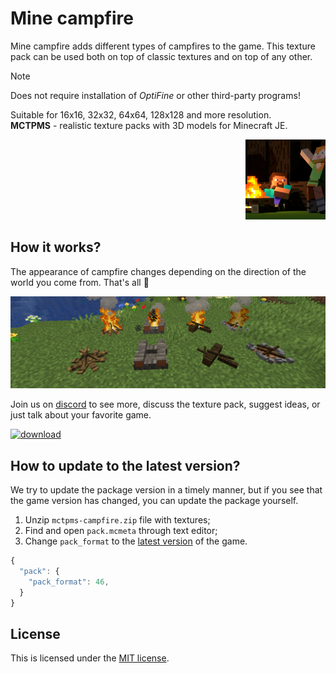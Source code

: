 # Mine campfire

Mine campfire adds different types of campfires to the game. This texture pack can be used both on top of classic textures and on top of any other.  

> [!NOTE]  
> Does not require installation of *OptiFine* or other third-party programs!

Suitable for 16x16, 32x32, 64x64, 128x128 and more resolution.  
**MCTPMS** - realistic texture packs with 3D models for Minecraft JE. <p align="right">
  <img
    src="https://github.com/andrejsharapov/mine-campfire/blob/main/pack.png?raw=true"
    alt="mctpms-campfire"
    width="128">
</p>

## How it works?

The appearance of campfire changes depending on the direction of the world you come from. That's all :firecracker:

[![mctpms-campfire][preview-image]][repo]

Join us on [discord](https://discord.gg/En8KcxdDra) to see more, discuss the texture pack, suggest ideas, or just talk about your favorite game.

[![download][download-badge]][download-link]

## How to update to the latest version?

We try to update the package version in a timely manner, but if you see that the game version has changed, you can update the package yourself.

1. Unzip `mctpms-campfire.zip` file with textures;
2. Find and open `pack.mcmeta` through text editor;
3. Change `pack_format` to the [latest version](https://minecraft.wiki/w/Pack_format#List_of_resource_pack_formats) of the game.

```js
{
  "pack": {
    "pack_format": 46,
  }
}
```

## License

This is licensed under the [MIT license](https://github.com/andrejsharapov/mine-campfire/blob/main/LICENSE).

<!--  -->

[repo]: https://github.com/andrejsharapov/mine-campfire/tree/main
[preview-image]: https://github.com/andrejsharapov/mine-campfire/blob/main/preview.png?raw=true

<!--  -->

[download-link]: https://www.planetminecraft.com/texture-pack/mine-campfire/
[download-badge]: https://img.shields.io/badge/download-mctpms--campfire.zip-db8b00
